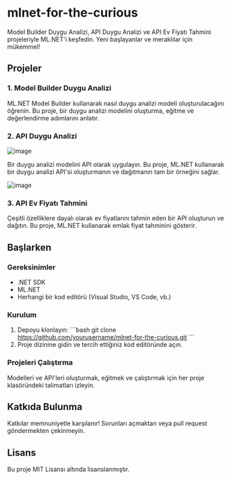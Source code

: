 # mlnet-for-the-curious

Model Builder Duygu Analizi, API Duygu Analizi ve API Ev Fiyatı Tahmini projeleriyle ML.NET'i keşfedin. Yeni başlayanlar ve meraklılar için mükemmel!

## Projeler

### 1. Model Builder Duygu Analizi
ML.NET Model Builder kullanarak nasıl duygu analizi modeli oluşturulacağını öğrenin. Bu proje, bir duygu analizi modelini oluşturma, eğitme ve değerlendirme adımlarını anlatır.

### 2. API Duygu Analizi

![image](https://github.com/KardelRuveyda/mlnet-for-the-curious/assets/33912144/3595b625-73f1-4727-aca3-e676558a000e)

Bir duygu analizi modelini API olarak uygulayın. Bu proje, ML.NET kullanarak bir duygu analizi API'si oluşturmanın ve dağıtmanın tam bir örneğini sağlar.

![image](https://github.com/KardelRuveyda/mlnet-for-the-curious/assets/33912144/88e332d5-6117-42c4-bcdd-cea90e76288a)

### 3. API Ev Fiyatı Tahmini
Çeşitli özelliklere dayalı olarak ev fiyatlarını tahmin eden bir API oluşturun ve dağıtın. Bu proje, ML.NET kullanarak emlak fiyat tahminini gösterir.

## Başlarken

### Gereksinimler
- .NET SDK
- ML.NET
- Herhangi bir kod editörü (Visual Studio, VS Code, vb.)

### Kurulum
1. Depoyu klonlayın:
   \`\`\`bash
   git clone https://github.com/yourusername/mlnet-for-the-curious.git
   \`\`\`
2. Proje dizinine gidin ve tercih ettiğiniz kod editöründe açın.

### Projeleri Çalıştırma
Modelleri ve API'leri oluşturmak, eğitmek ve çalıştırmak için her proje klasöründeki talimatları izleyin.

## Katkıda Bulunma
Katkılar memnuniyetle karşılanır! Sorunları açmaktan veya pull request göndermekten çekinmeyin.

## Lisans
Bu proje MIT Lisansı altında lisanslanmıştır.

